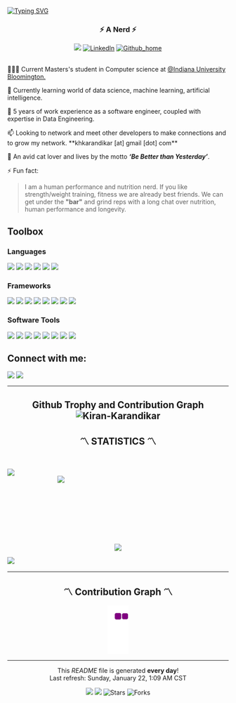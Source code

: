 <a href="https://git.io/typing-svg"><img src="https://readme-typing-svg.herokuapp.com?font=Fira+Code&pause=1000&center=true&vCenter=true&width=435&lines=Hi+there%2C+I'm+Kiran+Karandikar+%F0%9F%91%8B%F0%9F%8F%BE" alt="Typing SVG" /></a>

<h3 align="center">⚡ A Nerd ⚡</h3>
<div align="center">
  <a href="https://kiran-karandikar.netlify.app/" target="_blank"><img src="https://img.shields.io/badge/PORTFOLIO-6762A6?style=for-the-badge&logoColor=white alt="Portfolio" /></a>
  <a href="https://linkedin.com/in/kiran-karandikar" target="_blank"><img src="https://img.shields.io/badge/LinkedIn-0077b5?style=for-the-badge&logo=linkedin&logoColor=white" alt="LinkedIn" /></a>
  <a href="https://github.com/Kiran-Karandikar" target="_blank"><img src="https://komarev.com/ghpvc/?username=kiran-karandikar&style=for-the-badge&color=234524" alt="Github_home" /></a>
</div>
<br />
<div>
    <p>👩🏽‍💻 Current Masters's student in Computer science at <a href="https://luddy.indiana.edu/" target="_blank">@Indiana University Bloomington.</a></p>
    <p>📁 Currently learning world of data science, machine learning, artificial intelligence.</p>
    <p>🌲 5 years of work experience as a software engineer, coupled with expertise in Data Engineering.</p>
    <p>📫 Looking to network and meet other developers to make connections and to grow my network. **khkarandikar [at] gmail [dot] com**</p>
    <div>
    <p>💖 An avid cat lover and lives by the motto <strong><em>‘Be Better than Yesterday’</em></strong>.</p>
    <p>⚡ Fun fact:</p>
    <blockquote> I am a human performance and nutrition nerd. If you like strength/weight training, fitness we are already best friends. We can get under the <strong>"bar"</strong> and grind reps with a long chat over nutrition, human performance and longevity.</blockquote>
    </div>
</div>

<h2 align="Left">Toolbox</h2>
<h3>Languages</h3>
<span><img src="https://img.shields.io/badge/Python-3776AB?style=for-the-badge&logo=python&logoColor=white"/></span>
<span><img src="https://img.shields.io/badge/bash-tan?style=for-the-badge&logo=bash&logoColor=white" /></span>
<span><img src="https://img.shields.io/badge/R-grey?style=for-the-badge&logo=R&logoColor=white" /></span>
<span><img src="https://img.shields.io/badge/JavaScript-F7DF1E?style=for-the-badge&logo=javascript&logoColor=black" /></span>
<span><img src="https://img.shields.io/badge/html5%20-%23E34F26.svg?&style=for-the-badge&logo=html5&logoColor=white" /> </span>
<span><img src="https://img.shields.io/badge/css3%20-%231572B6.svg?&style=for-the-badge&logo=css3&logoColor=white" /></span>

<h3>Frameworks</h3>
<span><img src="https://img.shields.io/badge/djagno-green?style=for-the-badge&logo=django&logoColor=white" /></span>
<span><img src="https://img.shields.io/badge/Flask-black?style=for-the-badge&logo=flask&logoColor=white" /></span>
<span><img src="https://img.shields.io/badge/pandas-violet?style=for-the-badge&logo=pandas&logoColor=white" /></span>
<span><img src="https://img.shields.io/badge/Numpy-blue?style=for-the-badge&logo=numpy&logoColor=white"/></span>
<span><img src="https://img.shields.io/badge/spacy-blue?style=for-the-badge&logo=spacy&logoColor=white" /></span>
<span><img src="https://img.shields.io/badge/Scikit_learn-tan?style=for-the-badge&logo=Scikit-learn&logoColor=white" /></span>
<span><img src="https://img.shields.io/badge/seaborn-grey?style=for-the-badge&logo=seaborn&logoColor=white" /></span>
<span><img src="https://img.shields.io/badge/node.js%20-%2343853D.svg?&style=for-the-badge&logo=node.js&logoColor=white" /></span>

<h3>Software Tools</h3>
<span><img src="https://img.shields.io/badge/Pycharm-yellow?style=for-the-badge&logo=PyCharm&logoColor=white"/></span>
<span><img src="https://img.shields.io/badge/Jupyter-orange?style=for-the-badge&logo=Jupyter&logoColor=white"/></span>
<span><img src="https://img.shields.io/badge/Visual_Studio_Code-0078D4?style=for-the-badge&logo=visual%20studio%20code&logoColor=white" /></span>
<span><img src="https://img.shields.io/badge/git%20-%23F05033.svg?&style=for-the-badge&logo=git&logoColor=white"/></span>
<span><img src="https://img.shields.io/badge/github%20-%23121011.svg?&style=for-the-badge&logo=github&logoColor=white"/></span>
<span><img src="https://img.shields.io/badge/Vim-purple?style=for-the-badge&logo=Vim&logoColor=white"/></span>
<span><img src="https://img.shields.io/badge/Docker-0078D4?style=for-the-badge&logo=docker&logoColor=white"/></span>
<span><img src="https://img.shields.io/badge/Vagrant-0078D4?style=for-the-badge&logo=vagrant&logoColor=white"/></span>
<br />

<h2 align="Left">Connect with me:</h2>
<span><a href="https://linkedin.com/in/kiran-karandikar"><img src="https://img.shields.io/badge/linkedin-0078D4?style=for-the-badge&logo=linkedin&logoColor=white"/></a></span>
<span><a href="mailto:khkarandikar@gmail.com"><img src="https://img.shields.io/badge/Gmail-red?style=for-the-badge&logo=Gmail&logoColor=white"/></a></span>
<br />

<!-- TODO.......... -->
<!-- <h2 align="center">About Me</h2>
<div align="center"><img alt="" src="" /></div> -->

<!-- <h2 align="center">Interests</h2>

🏫 --?

- ??

💻 ??

- ??

✨ ??

- ??

🌲 Animal Crossing

- ?? -->

---
<h2 align="center">Github Trophy and Contribution Graph
  <img src="https://github-profile-trophy.vercel.app/?username=kiran-karandikar&theme=darkhub&no-frame=true" alt="Kiran-Karandikar"/>
</h2>

<h2 align="center">〽️ STATISTICS 〽️</h2>
<br>
<p align=center>
  <div align=center>
    <!-- S t r e a k -->
    <a href="https://git.io/streak-stats" title="Go to Source"><img align="left" width=390 src="https://github-readme-streak-stats.herokuapp.com?user=kiran-karandikar&theme=dark&date_format=M%20j%5B%2C%20Y%5D" /></a>
    <!-- Commit and Stars -->
    <img align="right" width=390 src="https://github-readme-stats.vercel.app/api/?username=kiran-karandikar&count_private=true&theme=tokyonight&showicons=true"/>
  </div>
  <br><br><br><br><br><br><br><br><br>
  <div align=center>
    <!-- most used language -->
    <a href="https://github.com/anuraghazra/github-readme-stats"><img width=325 align="center" src="https://github-readme-stats.vercel.app/api/top-langs/?username=kiran-karandikar&langs_count=5&theme=tokyonight&title_color=61dafb&text_color=ffffff&icon_color=61dafb&bg_color=20232a&langs_count=8&layout=compact&border_color=61dafb&hide_border=true" /></a>
  </div>
</p>
<!-- Profile Tracker -->
<!-- https://yhype.me/github/profile-views -->

[![](https://hit.yhype.me/github/profile?user_id=38068652)]()

<hr>
<h2 align="center">〽️ Contribution Graph 〽️</h2>
<div align=center>
<img align="center" src="https://github.com/kiran-karandikar/kiran-karandikar/blob/output/github-contribution-grid-snake.gif" alt="Contribution-Grid-Snake"/>
</div>
<hr>

<p align="center">This <i>README</i> file is generated <b>every day</b>!</br>Last refresh: Sunday, January 22, 1:09 AM CST <br/>
<p align="center">
<img src="https://github.com/kiran-karandikar/kiran-karandikar/workflows/README%20build/badge.svg" />
<img src="https://api.netlify.com/api/v1/badges/9951730d-f05c-4438-b7c8-945def7bdcef/deploy-status" />
<img alt="Stars" src="https://img.shields.io/github/stars/kiran-karandikar/kiran-karandikar?style=for-the-badge&labelColor=343b41"/>
<img alt="Forks" src="https://img.shields.io/github/forks/kiran-karandikar/kiran-karandikar?style=for-the-badge&labelColor=343b41"/></p>
